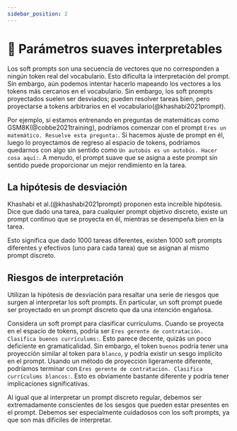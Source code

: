 ```yaml
---
sidebar_position: 2
---
```


# 🔴 Parámetros suaves interpretables

Los soft prompts son una secuencia de vectores que no corresponden a ningún token real del vocabulario. Esto dificulta la interpretación del prompt. Sin embargo, aún podemos intentar hacerlo mapeando los vectores a los tokens más cercanos en el vocabulario. Sin embargo, los soft prompts proyectados suelen ser desviados; pueden resolver tareas bien, pero proyectarse a tokens arbitrarios en el vocabulario(@khashabi2021prompt).

Por ejemplo, si estamos entrenando en preguntas de matemáticas como GSM8K(@cobbe2021training), podríamos comenzar con el prompt `Eres un matemático. Resuelve esta pregunta:`. Si hacemos ajuste de prompt en él, luego lo proyectamos de regreso al espacio de tokens, podríamos quedarnos con algo sin sentido como `Un autobús es un autobús. Hacer cosa aquí:`. A menudo, el prompt suave que se asigna a este prompt sin sentido puede proporcionar un mejor rendimiento en la tarea.

## La hipótesis de desviación

Khashabi et al.(@khashabi2021prompt) proponen esta increíble hipótesis. Dice que dado una tarea, para cualquier prompt objetivo discreto, existe un prompt continuo que se proyecta en él, mientras se desempeña bien en la tarea.

Esto significa que dado 1000 tareas diferentes, existen 1000 soft prompts diferentes y efectivos (uno para cada tarea) que se asignan al mismo prompt discreto.

## Riesgos de interpretación

Utilizan la hipótesis de desviación para resaltar una serie de riesgos que surgen al interpretar los soft prompts. En particular, un soft prompt puede ser proyectado en un prompt discreto que da una intención engañosa.

Considera un soft prompt para clasificar currículums. Cuando se proyecta en el espacio de tokens, podría ser `Eres gerente de contratación. Clasifica buenos currículums:`. Esto parece decente, quizás un poco deficiente en gramaticalidad. Sin embargo, el token `buenos` podría tener una proyección similar al token para `blanco`, y podría existir un sesgo implícito en el prompt. Usando un método de proyección ligeramente diferente, podríamos terminar con `Eres gerente de contratación. Clasifica currículums blancos:`. Esto es obviamente bastante diferente y podría tener implicaciones significativas.

Al igual que al interpretar un prompt discreto regular, debemos ser extremadamente conscientes de los sesgos que pueden estar presentes en el prompt. Debemos ser especialmente cuidadosos con los soft prompts, ya que son más difíciles de interpretar.
